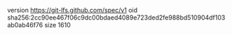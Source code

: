 version https://git-lfs.github.com/spec/v1
oid sha256:2cc90ee467f06c9dc00bdaed4089e723ded2fe988bd510904df103ab0ab46f76
size 1610
